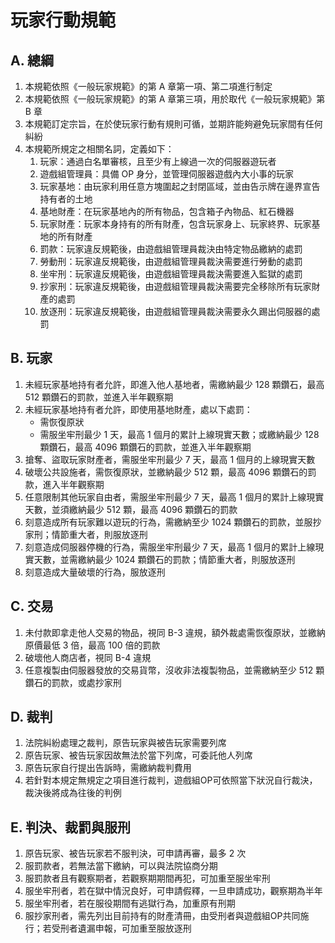 # 玩家行動規範

## A. 總綱
1. 本規範依照《一般玩家規範》的第 A 章第一項、第二項進行制定
2. 本規範依照《一般玩家規範》的第 A 章第三項，用於取代《一般玩家規範》第 B 章
3. 本規範訂定宗旨，在於使玩家行動有規則可循，並期許能夠避免玩家間有任何糾紛
4. 本規範所規定之相關名詞，定義如下：
    1. 玩家：通過白名單審核，且至少有上線過一次的伺服器遊玩者
    2. 遊戲組管理員：具備 OP 身分，並管理伺服器遊戲內大小事的玩家
    3. 玩家基地：由玩家利用任意方塊圍起之封閉區域，並由告示牌在邊界宣告持有者的土地
    4. 基地財產：在玩家基地內的所有物品，包含箱子內物品、紅石機器
    5. 玩家財產：玩家本身持有的所有財產，包含玩家身上、玩家終界、玩家基地的所有財產
    6. 罰款：玩家違反規範後，由遊戲組管理員裁決由特定物品繳納的處罰
    7. 勞動刑：玩家違反規範後，由遊戲組管理員裁決需要進行勞動的處罰
    8. 坐牢刑：玩家違反規範後，由遊戲組管理員裁決需要進入監獄的處罰
    9. 抄家刑：玩家違反規範後，由遊戲組管理員裁決需要完全移除所有玩家財產的處罰
    10. 放逐刑：玩家違反規範後，由遊戲組管理員裁決需要永久踢出伺服器的處罰

## B. 玩家
1. 未經玩家基地持有者允許，即進入他人基地者，需繳納最少 128 顆鑽石，最高 512 顆鑽石的罰款，並進入半年觀察期
2. 未經玩家基地持有者允許，即使用基地財產，處以下處罰：
   - 需恢復原狀
   - 需服坐牢刑最少 1 天，最高 1 個月的累計上線現實天數；或繳納最少 128 顆鑽石，最高 4096 顆鑽石的罰款，並進入半年觀察期
3. 搶奪、盜取玩家財產者，需服坐牢刑最少 7 天，最高 1 個月的上線現實天數
4. 破壞公共設施者，需恢復原狀，並繳納最少 512 顆，最高 4096 顆鑽石的罰款，進入半年觀察期
5. 任意限制其他玩家自由者，需服坐牢刑最少 7 天，最高 1 個月的累計上線現實天數，並須繳納最少 512 顆，最高 4096 顆鑽石的罰款
6. 刻意造成所有玩家難以遊玩的行為，需繳納至少 1024 顆鑽石的罰款，並服抄家刑；情節重大者，則服放逐刑
7. 刻意造成伺服器停機的行為，需服坐牢刑最少 7 天，最高 1 個月的累計上線現實天數，並需繳納最少 1024 顆鑽石的罰款；情節重大者，則服放逐刑
8. 刻意造成大量破壞的行為，服放逐刑

## C. 交易
1. 未付款即拿走他人交易的物品，視同 B-3 違規，額外裁處需恢復原狀，並繳納原價最低 3 倍，最高 100 倍的罰款
2. 破壞他人商店者，視同 B-4 違規
3. 任意複製由伺服器發放的交易貨幣，沒收非法複製物品，並需繳納至少 512 顆鑽石的罰款，或處抄家刑

## D. 裁判
1. 法院糾紛處理之裁判，原告玩家與被告玩家需要列席
2. 原告玩家、被告玩家因故無法於當下列席，可委託他人列席
3. 原告玩家自行提出告訴時，需繳納裁判費用
4. 若針對本規定無規定之項目進行裁判，遊戲組OP可依照當下狀況自行裁決，裁決後將成為往後的判例

## E. 判決、裁罰與服刑
1. 原告玩家、被告玩家若不服判決，可申請再審，最多 2 次
2. 服罰款者，若無法當下繳納，可以與法院協商分期
3. 服罰款者且有觀察期者，若觀察期期間再犯，可加重至服坐牢刑
4. 服坐牢刑者，若在獄中情況良好，可申請假釋，一旦申請成功，觀察期為半年
5. 服坐牢刑者，若在服役期間有逃獄行為，加重原有刑期
6. 服抄家刑者，需先列出目前持有的財產清冊，由受刑者與遊戲組OP共同施行；若受刑者遺漏申報，可加重至服放逐刑


